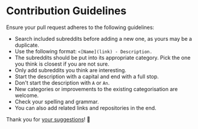 # Contribution Guidelines
Ensure your pull request adheres to the following guidelines:
- Search included subreddits before adding a new one, as yours may be a duplicate.
- Use the following format: `<[Name](link) - Description.`
- The subreddits should be put into its appropriate category. Pick the one you think is closest if you are not sure.
- Only add subreddits you think are interesting.
- Start the description with a capital and end with a full stop.
- Don't start the description with `A` or `An`.
- New categories or improvements to the existing categorisation are welcome.
- Check your spelling and grammar.
- You can also add related links and repositories in the end.

Thank you for [your suggestions](../../edit/master/readme.md)! 💜